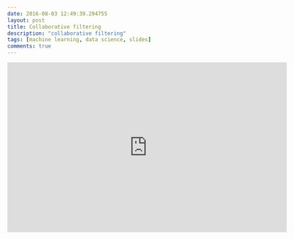 ```yaml
---
date: 2016-08-03 12:49:39.294755
layout: post
title: Collaborative filtering
description: "collaborative filtering"
tags: [machine learning, data science, slides]
comments: true
---
```

<iframe src="https://docs.google.com/presentation/d/1LEOnhT-1j6ug-qHReRXjFbua5K6oQqA3fjkpyWn3JRE/embed?start=false&loop=false&delayms=30000" frameborder="0" width="640" height="389" allowfullscreen="true" mozallowfullscreen="true" webkitallowfullscreen="true"></iframe>
<br>
